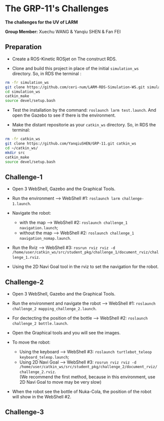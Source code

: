 The GRP-11's Challenges
===
**The challenges for the UV of LARM**  

**Group Member:** Xuechu WANG & Yanqiu SHEN & Fan FEI  

 Preparation
 ---
 * Create a ROS-Kinetic ROSjet on The construct RDS.  
 
 * Clone and build this project in place of the initial `simulation_ws` directory. So, in RDS the terminal :  
 
 ```bash
 rm -fr simulation_ws
 git clone https://github.com/ceri-num/LARM-RDS-Simulation-WS.git simulation_ws
 cd simulation_ws
 catkin_make
 source devel/setup.bash
 ```
 
 * Test the installation by the command: `roslaunch larm test.launch`. And open the Gazebo to see if there is the environment.  

 * Make the distant repositorie as your `catkin_ws` directory. So, in RDS the terminal:  
 
 ```bash
 rm -fr catkin_ws
 git clone https://github.com/YanqiuSHEN/GRP-11.git catkin_ws
 cd ~/catkin_ws/
 mkdir src
 catkin_make
 source devel/setup.bash
 ```
 
 Challenge-1
 ---
 * Open 3 WebShell, Gazebo and the Graphical Tools.  
 
 * Run the environment --> WebShell #1: `roslaunch larm challenge-1.launch`.  
 
 * Navigate the robot:  
   * with the map --> WebShell #2: `roslaunch challenge_1 navigation.launch`;  
   * without the map --> WebShell #2: `roslaunch challenge_1 navigation_nomap.launch`.  
  
 * Run the Rviz --> WebShell #3: `rosrun rviz rviz -d /home/user/catkin_ws/src/student_pkg/challenge_1/document_rviz/challenge_1.rviz`.
 
 * Using the 2D Navi Goal tool in the rviz to set the navigation for the robot.
 
 Challenge-2
 ---
 * Open 3 WebShell, Gazebo and the Graphical Tools.  
 
 * Run the environment and navigate the robot -->  WebShell #1: `roslaunch challenge_2 mapping_challenge_2.launch`.  
 
 * For dectecting the position of the bottle --> WebShell #2: `roslaunch challenge_2 bottle.launch`.  
 
 * Open the Graphical tools and you will see the images. 
 
 * To move the robot:  
   * Using the keyboard --> WebShell #3: `roslaunch turtlebot_teleop keyboard_teleop.launch`;  
   * Using 2D Navi Goal --> WebShell #3: `rosrun rviz rviz -d /home/user/catkin_ws/src/student_pkg/challenge_2/document_rviz/challenge_2.rviz`.  
    (We recommend the first method, because in this environment, use 2D Navi Goal to move may be very slow)  
 
 * When the robot see the bottle of Nuka-Cola, the position of the robot will show in the WebShell #2. 
 
 Challenge-3
 ---
